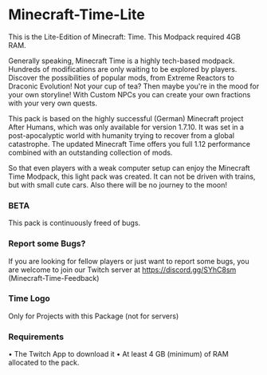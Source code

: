 # Minecraft-Time-Lite
This is the Lite-Edition of Minecraft: Time. This Modpack required 4GB RAM.

Generally speaking, Minecraft Time is a highly tech-based modpack. Hundreds of modifications are only waiting to be explored by players. Discover the possibilities of popular mods, from Extreme Reactors to Draconic Evolution! Not your cup of tea? Then maybe you're in the mood for your own storyline! With Custom NPCs you can create your own fractions with your very own quests.

This pack is based on the highly successful (German) Minecraft project After Humans, which was only available for version 1.7.10. It was set in a post-apocalyptic world with humanity trying to recover from a global catastrophe. The updated Minecraft Time offers you full 1.12 performance combined with an outstanding collection of mods. 

So that even players with a weak computer setup can enjoy the Minecraft Time Modpack, this light pack was created. It can not be driven with trains, but with small cute cars. Also there will be no journey to the moon!

### BETA
This pack is continuously freed of bugs.

### Report some Bugs?
If you are looking for fellow players or just want to report some bugs, you are welcome to join our Twitch server at https://discord.gg/SYhC8sm (Minecraft-Time-Feedback)
 
### Time Logo
Only for Projects with this Package (not for servers)
 
### Requirements
•    The Twitch App to download it
•    At least 4 GB (minimum) of RAM allocated to the pack.
